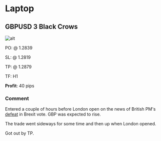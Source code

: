# Laptop
## GBPUSD 3 Black Crows
![alt](https://i.imgur.com/ZSe927Y.png)

PO: @ 1.2839

SL: @ 1.2819

TP: @ 1.2879

TF: H1

**Profit**: 40 pips

### Comment

Entered a couple of hours before London open on the news of British PM's [defeat](https://www.theguardian.com/politics/2019/jan/15/theresa-may-suffers-historic-defeat-as-tories-turn-against-her) in Brexit vote. GBP was expected to rise.

The trade went sideways for some time and then up when London opened.

Got out by TP.
